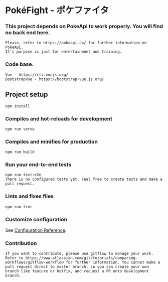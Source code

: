 # PokéFight - ポケファイタ

### This project depends on PokeApi to work properly. You will find no back end here.
```
Please, refer to https://pokeapi.co/ for further information on PokeApi.
It's purpose is just for entertainment and training.
```

### Code base.
```
Vue - https://cli.vuejs.org/
BootstrapVue - https://bootstrap-vue.js.org/
```

## Project setup
```
npm install
```

### Compiles and hot-reloads for development
```
npm run serve
```

### Compiles and minifies for production
```
npm run build
```

### Run your end-to-end tests
```
npm run test:e2e
There is no configured tests yet. Feel free to create tests and make a pull request.
```

### Lints and fixes files
```
npm run lint
```

### Customize configuration
See [Configuration Reference](https://cli.vuejs.org/config/).

### Contribution
```
If you want to contribute, please use gitflow to manage your work. Refer to https://www.atlassian.com/git/tutorials/comparing-workflows/gitflow-workflow for further information. You cannot make a pull request direct to master branch, so you can create your own branch like feature or hotfix, and request a PR onto development branch.
```
